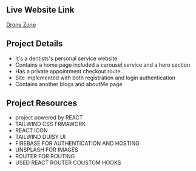 
## Live Website Link

  [Drone Zone](https://awesomeopensource.com/project/elangosundar/awesome-README-templates)
 
 ## Project Details
 - It's a dentists's personal service website
 - Contains a home page included a carousel,service and  a hero section
 - Has a private appointment checkout route
 - Site implemented with both registration and login authentication
 - Contains another blogs and aboutMe page

 ## Project Resources
 - project powered by REACT
 - TAILWIND CSS FRMAWORK
 - REACT ICON
 - TAILWIND DUISY UI
 - FIREBASE FOR AUTHENTICATION AND HOSTING
 - UNSPLASH FOR IMAGES
 - ROUTER FOR ROUTING
 - USED REACT ROUTER COUSTOM HOOKS 
